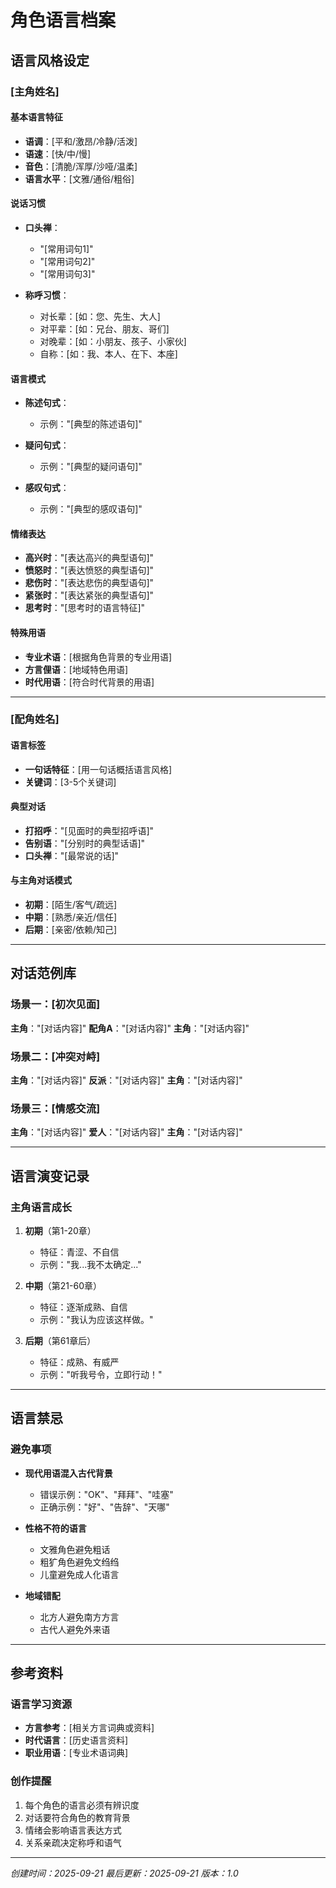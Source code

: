 # 角色语言档案

## 语言风格设定

### [主角姓名]

#### 基本语言特征
- **语调**：[平和/激昂/冷静/活泼]
- **语速**：[快/中/慢]
- **音色**：[清脆/浑厚/沙哑/温柔]
- **语言水平**：[文雅/通俗/粗俗]

#### 说话习惯
- **口头禅**：
  - "[常用词句1]"
  - "[常用词句2]"
  - "[常用词句3]"

- **称呼习惯**：
  - 对长辈：[如：您、先生、大人]
  - 对平辈：[如：兄台、朋友、哥们]
  - 对晚辈：[如：小朋友、孩子、小家伙]
  - 自称：[如：我、本人、在下、本座]

#### 语言模式
- **陈述句式**：
  - 示例："[典型的陈述语句]"

- **疑问句式**：
  - 示例："[典型的疑问语句]"

- **感叹句式**：
  - 示例："[典型的感叹语句]"

#### 情绪表达
- **高兴时**："[表达高兴的典型语句]"
- **愤怒时**："[表达愤怒的典型语句]"
- **悲伤时**："[表达悲伤的典型语句]"
- **紧张时**："[表达紧张的典型语句]"
- **思考时**："[思考时的语言特征]"

#### 特殊用语
- **专业术语**：[根据角色背景的专业用语]
- **方言俚语**：[地域特色用语]
- **时代用语**：[符合时代背景的用语]

---

### [配角姓名]

#### 语言标签
- **一句话特征**：[用一句话概括语言风格]
- **关键词**：[3-5个关键词]

#### 典型对话
- **打招呼**："[见面时的典型招呼语]"
- **告别语**："[分别时的典型话语]"
- **口头禅**："[最常说的话]"

#### 与主角对话模式
- **初期**：[陌生/客气/疏远]
- **中期**：[熟悉/亲近/信任]
- **后期**：[亲密/依赖/知己]

---

## 对话范例库

### 场景一：[初次见面]
**主角**："[对话内容]"
**配角A**："[对话内容]"
**主角**："[对话内容]"

### 场景二：[冲突对峙]
**主角**："[对话内容]"
**反派**："[对话内容]"
**主角**："[对话内容]"

### 场景三：[情感交流]
**主角**："[对话内容]"
**爱人**："[对话内容]"
**主角**："[对话内容]"

---

## 语言演变记录

### 主角语言成长
1. **初期**（第1-20章）
   - 特征：青涩、不自信
   - 示例："我...我不太确定..."

2. **中期**（第21-60章）
   - 特征：逐渐成熟、自信
   - 示例："我认为应该这样做。"

3. **后期**（第61章后）
   - 特征：成熟、有威严
   - 示例："听我号令，立即行动！"

---

## 语言禁忌

### 避免事项
- **现代用语混入古代背景**
  - 错误示例："OK"、"拜拜"、"哇塞"
  - 正确示例："好"、"告辞"、"天哪"

- **性格不符的语言**
  - 文雅角色避免粗话
  - 粗犷角色避免文绉绉
  - 儿童避免成人化语言

- **地域错配**
  - 北方人避免南方方言
  - 古代人避免外来语

---

## 参考资料

### 语言学习资源
- **方言参考**：[相关方言词典或资料]
- **时代语言**：[历史语言资料]
- **职业用语**：[专业术语词典]

### 创作提醒
1. 每个角色的语言必须有辨识度
2. 对话要符合角色的教育背景
3. 情绪会影响语言表达方式
4. 关系亲疏决定称呼和语气

---
*创建时间：2025-09-21*
*最后更新：2025-09-21*
*版本：1.0*